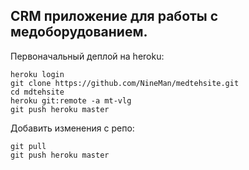 **CRM приложение для работы с медоборудованием.**
---
Первоначальный деплой на heroku:

    heroku login
    git clone https://github.com/NineMan/medtehsite.git
    cd mdtehsite
    heroku git:remote -a mt-vlg
    git push heroku master

Добавить изменения с репо:

    git pull
    git push heroku master
